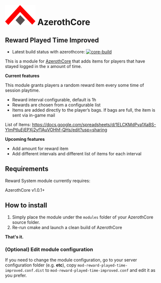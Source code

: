 # ![logo](https://raw.githubusercontent.com/azerothcore/azerothcore.github.io/master/images/logo-github.png) AzerothCore
## Reward Played Time Improved
- Latest build status with azerothcore: [![core-build](https://github.com/freekode/mod-reward-played-time-improved/actions/workflows/core-build.yml/badge.svg)](https://github.com/freekode/mod-reward-played-time-improved/actions/workflows/core-build.yml)


This is a module for [AzerothCore](http://www.azerothcore.org) that adds items for players that have stayed logged in the x amount of time.

**Current features**

This module grants players a random reward item every some time of session playtime.
* Reward interval configurable, default is 1h
* Rewards are chosen from a configurable list
* Items are added directly to the player’s bags. If bags are full, the item is sent via in-game mail

List of Items: https://docs.google.com/spreadsheets/d/1ELCKMdPya1XaBS-YImPtIuEjEPXj2yf1AuVOHhf-QHs/edit?usp=sharing

**Upcoming features**

* Add amount for reward item
* Add different intervals and different list of items for each interval


## Requirements

Reward System module currently requires:

AzerothCore v1.0.1+

## How to install

1. Simply place the module under the `modules` folder of your AzerothCore source folder.
2. Re-run cmake and launch a clean build of AzerothCore

**That's it.**

### (Optional) Edit module configuration

If you need to change the module configuration, go to your server configuration folder (e.g. **etc**), copy `mod-reward-played-time-improved.conf.dist` to `mod-reward-played-time-improved.conf` and edit it as you prefer.

